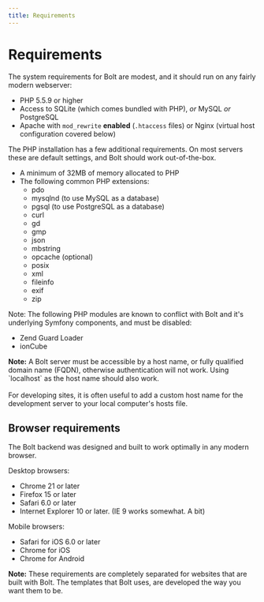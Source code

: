 ```yaml
---
title: Requirements
---
```

Requirements
===============

The system requirements for Bolt are modest, and it should run on any fairly
modern webserver:

  - PHP 5.5.9 or higher
  - Access to SQLite (which comes bundled with PHP), _or_ MySQL _or_
    PostgreSQL
  - Apache with `mod_rewrite` <strong>enabled</strong> (`.htaccess` files) or
    Nginx (virtual host configuration covered below)

The PHP installation has a few additional requirements. On most servers these
are default settings, and Bolt should work out-of-the-box.

  - A minimum of 32MB of memory allocated to PHP
  - The following common PHP extensions:
    - pdo
    - mysqlnd (to use MySQL as a database)
    - pgsql (to use PostgreSQL as a database)
    - curl
    - gd
    - gmp
    - json
    - mbstring
    - opcache (optional)
    - posix
    - xml
    - fileinfo
    - exif
    - zip

Note: The following PHP modules are known to conflict with Bolt and it's 
underlying Symfony components, and must be disabled:

  - Zend Guard Loader
  - ionCube

<p class="note"><strong>Note:</strong> A Bolt server must be accessible by a
host name, or fully qualified domain name (FQDN), otherwise authentication will
not work. Using `localhost` as the host name should also work.
</br></br>
For developing sites, it is often useful to add a custom host name for the 
development server to your local computer's hosts file.</p>


Browser requirements
--------------------

The Bolt backend was designed and built to work optimally in any modern browser.

Desktop browsers:

  - Chrome 21 or later
  - Firefox 15 or later
  - Safari 6.0 or later
  - Internet Explorer 10 or later. (IE 9 works somewhat. A bit)

Mobile browsers:

  - Safari for iOS 6.0 or later
  - Chrome for iOS
  - Chrome for Android

<p class="note"><strong>Note:</strong> These requirements are completely
separated for websites that are built with Bolt. The templates that Bolt uses,
are developed the way you want them to be.</p>
